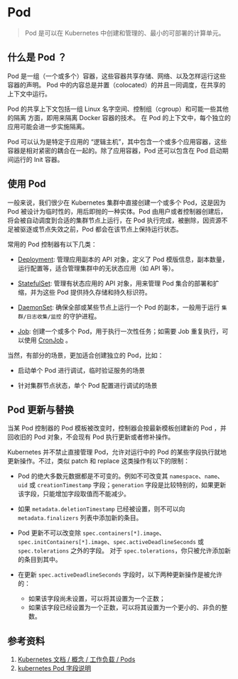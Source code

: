 # Pod

> Pod 是可以在 Kubernetes 中创建和管理的、最小的可部署的计算单元。

## 什么是 Pod ？

Pod 是一组（一个或多个）容器，这些容器共享存储、网络、以及怎样运行这些容器的声明。 Pod 中的内容总是并置（colocated）的并且一同调度，在共享的上下文中运行。

Pod 的共享上下文包括一组 Linux 名字空间、控制组（cgroup）和可能一些其他的隔离 方面，即用来隔离 Docker 容器的技术。 在 Pod 的上下文中，每个独立的应用可能会进一步实施隔离。

Pod 可以认为是特定于应用的 “逻辑主机”，其中包含一个或多个应用容器，这些容器是相对紧密的耦合在一起的。除了应用容器，Pod 还可以包含在 Pod 启动期间运行的 Init 容器。

## 使用 Pod

一般来说，我们很少在 Kubernetes 集群中直接创建一个或多个 Pod，这是因为 Pod 被设计为临时性的，用后即抛的一种实体。Pod 由用户或者控制器创建后，将会被自动调度到合适的集群节点上运行，在 Pod 执行完成，被删除，因资源不足被驱逐或节点失效之前，Pod 都会在该节点上保持运行状态。

常用的 Pod 控制器有以下几类：

- [Deployment](https://kubernetes.io/zh/docs/concepts/workloads/controllers/deployment/): 管理应用副本的 API 对象，定义了 Pod 模版信息，副本数量，运行配置等，适合管理集群中的无状态应用（如 API 等）。

- [StatefulSet](https://kubernetes.io/zh/docs/concepts/workloads/controllers/statefulset/): 管理有状态应用的 API 对象，用来管理 Pod 集合的部署和扩缩，并为这些 Pod 提供持久存储和持久标识符。

- [DaemonSet](https://kubernetes.io/zh/docs/concepts/workloads/controllers/daemonset/): 确保全部或某些节点上运行一个 Pod 的副本，一般用于运行 `集群/日志收集/监控` 的守护进程。

- [Job](https://kubernetes.io/zh/docs/concepts/workloads/controllers/job/): 创建一个或多个 Pod，用于执行一次性任务；如需要 Job 重复执行，可以使用 [CronJob](https://kubernetes.io/zh/docs/concepts/workloads/controllers/cron-jobs/) 。

当然，有部分的场景，更加适合创建独立的 Pod，比如：

- 启动单个 Pod 进行调试，临时验证服务的场景

- 针对集群节点状态，单个 Pod 配置进行调试的场景

## Pod 更新与替换

当某 Pod 控制器的 Pod 模板被改变时，控制器会按最新模板创建新的 Pod ，并回收旧的 Pod 对象，不会现有 Pod 执行更新或者修补操作。

Kubernetes 并不禁止直接管理 Pod，允许对运行中的 Pod 的某些字段执行就地更新操作。不过，类似 patch 和 replace 这类操作有以下的限制：

- Pod 的绝大多数元数据都是不可变的。例如不可改变其 `namespace`、`name`、`uid` 或 `creationTimestamp` 字段；`generation` 字段是比较特别的，如果更新该字段，只能增加字段取值而不能减少。

- 如果 `metadata.deletionTimestamp` 已经被设置，则不可以向 `metadata.finalizers` 列表中添加新的条目。

- Pod 更新不可以改变除 `spec.containers[*].image`、`spec.initContainers[*].image`、`spec.activeDeadlineSeconds` 或 `spec.tolerations` 之外的字段。 对于 `spec.tolerations`，你只被允许添加新的条目到其中。

- 在更新 `spec.activeDeadlineSeconds` 字段时，以下两种更新操作是被允许的：
  - 如果该字段尚未设置，可以将其设置为一个正数；
  - 如果该字段已经设置为一个正数，可以将其设置为一个更小的、非负的整数。

## 参考资料

1. [Kubernetes 文档 / 概念 / 工作负载 / Pods](https://kubernetes.io/zh/docs/concepts/workloads/pods/)
2. [kubernetes Pod 字段说明](https://kubernetes.io/docs/reference/generated/kubernetes-api/v1.21/#pod-v1-core)
